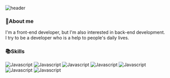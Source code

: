 ![header](https://capsule-render.vercel.app/api?type=waving&color=timeGradient&height=300&section=header&text=Hello,%20I'm%20a%20FE%20Developer&fontSize=60&FontColor=#ffffff)
### 🌼About me
I'm a front-end developer, but I'm also interested in back-end development.   
I try to be a developer who is a help to people's daily lives.

### 📚Skills
![Javascript](https://img.shields.io/badge/HTML5-E34F26?style=flat-square&logo=Html5&logoColor=white)
![Javascript](https://img.shields.io/badge/CSS3-1572B6?style=flat-square&logo=CSS3&logoColor=white)
![Javascript](https://img.shields.io/badge/Javascript-F7DF1E?style=flat-square&logo=Javascript&logoColor=white)
![Javascript](https://img.shields.io/badge/React-61DAFB?style=flat-square&logo=React&logoColor=white)
![Javascript](https://img.shields.io/badge/Node.js-339933?style=flat-square&logo=Node.js&logoColor=white)
![Javascript](https://img.shields.io/badge/MySQL-4479A1?style=flat-square&logo=MySQL&logoColor=white)
![Javascript](https://img.shields.io/badge/AWS-232F3E?style=flat-square&logo=Amazon%20aws&logoColor=white)

<!-- [![Anurag's GitHub stats](https://github-readme-stats.vercel.app/api?username=hyoni0817&title_color=ff728c&show_icons=true&icon_color=ffafbe&border_color=ffafbe)](https://github.com/anuraghazra/github-readme-stats) -->
